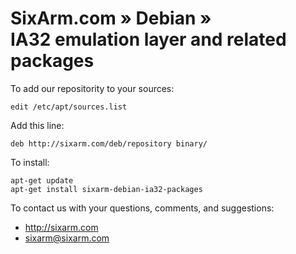 # SixArm.com » Debian » <br> IA32 emulation layer and related packages

To add our repositority to your sources:

    edit /etc/apt/sources.list

Add this line:

    deb http://sixarm.com/deb/repository binary/

To install:

    apt-get update
    apt-get install sixarm-debian-ia32-packages

To contact us with your questions, comments, and suggestions:

  * http://sixarm.com
  * sixarm@sixarm.com
